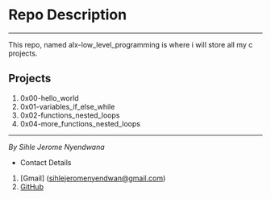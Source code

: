 # **Repo Description**
---
This repo, named alx-low_level_programming is where i will store all my c projects.

## **Projects**

1. 0x00-hello_world
2. 0x01-variables_if_else_while
3. 0x02-functions_nested_loops
4. 0x04-more_functions_nested_loops
---
*By Sihle Jerome Nyendwana*
- Contact Details
1. [Gmail] (sihlejeromenyendwan@gmail.com)
2. [GitHub](https://github.com/SihleNYE)
